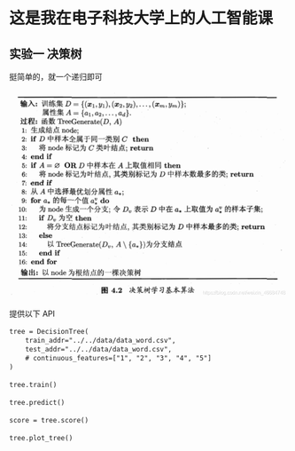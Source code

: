 # 这是我在电子科技大学上的人工智能课





## 实验一        决策树



挺简单的，就一个递归即可

![img](https://github.com/Eric-is-good/2022_AI_lesson/blob/main/%E5%AE%9E%E9%AA%8C%E4%B8%80%EF%BC%88%E5%86%B3%E7%AD%96%E6%A0%91%EF%BC%89/img.png)

提供以下 API

```
tree = DecisionTree(
    train_addr="../../data/data_word.csv",
    test_addr="../../data/data_word.csv",
    # continuous_features=["1", "2", "3", "4", "5"]
)

tree.train()

tree.predict()

score = tree.score()

tree.plot_tree()
```